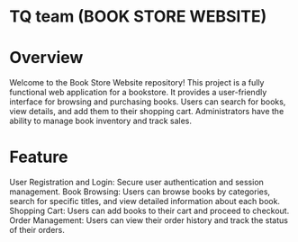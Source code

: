 # TQ team (BOOK STORE WEBSITE)
# Overview 
Welcome to the Book Store Website repository! This project is a fully functional web application for a bookstore. It provides a user-friendly interface for browsing and purchasing books. Users can search for books, view details, and add them to their shopping cart. Administrators have the ability to manage book inventory and track sales.
# Feature
User Registration and Login: Secure user authentication and session management.
Book Browsing: Users can browse books by categories, search for specific titles, and view detailed information about each book.
Shopping Cart: Users can add books to their cart and proceed to checkout.
Order Management: Users can view their order history and track the status of their orders.
